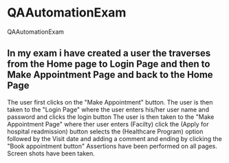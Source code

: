 # QAAutomationExam
QAAutomationExam
## In my exam i have created a user the traverses from the Home page to Login Page and then to Make Appointment Page and back to the Home Page
 The user first clicks on the "Make Appointment" button.
 The user is then taken to the "Login Page" where the user enters his/her user name and password and clicks the login button
 The user is then taken to the "Make Appointment Page" where ther user enters (Facilty) click the (Apply for hospital readmission) button selects the (Healthcare Program) option followed by the Visit date and adding a comment and ending by clicking the "Book appointment button"
 Assertions have been performed on all pages.
 Screen shots have been taken.
 
